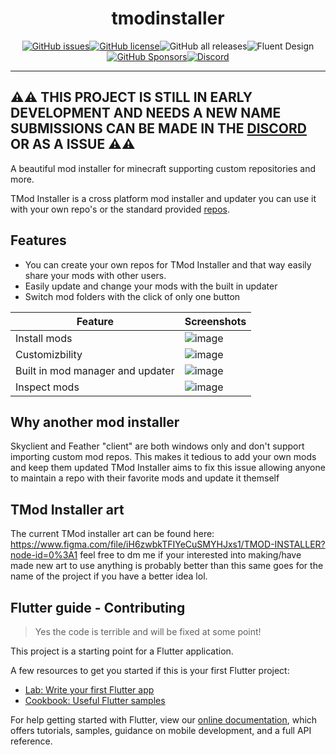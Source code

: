 <div align="center">

# tmodinstaller

</div>

<div align="center">

[![GitHub issues](https://img.shields.io/github/issues/Tricked-dev/tmodinstaller)](https://github.com/Tricked-dev/tmodinstaller/issues)[![GitHub license](https://img.shields.io/badge/license-CC--BY--NC--ND--3-orange)](https://github.com/Tricked-dev/tmodinstaller)![GitHub all releases](https://img.shields.io/github/downloads/tricked-dev/tmodinstaller/total)![Fluent Design](https://img.shields.io/badge/fluent-design-blue?color=7A7574&labelColor=0078D7)[![GitHub Sponsors](https://img.shields.io/github/sponsors/tricked-dev)](https://github.com/sponsors/Tricked-dev)[![Discord](https://img.shields.io/discord/945782183656833075)](https://discord.gg/wU9kyjdJup)

</div>

---

## ⚠️⚠️ THIS PROJECT IS STILL IN EARLY DEVELOPMENT AND NEEDS A NEW NAME SUBMISSIONS CAN BE MADE IN THE [DISCORD](https://discord.gg/wU9kyjdJup) OR AS A ISSUE ⚠️⚠️

A beautiful mod installer for minecraft supporting custom repositories and more.

TMod Installer is a cross platform mod installer and updater you can use it with your own repo's or the standard provided [repos](https://github.com/Tricked-dev/tmodinstallerrepo).

## Features

- You can create your own repos for TMod Installer and that way easily share your mods with other users.
- Easily update and change your mods with the built in updater
- Switch mod folders with the click of only one button

| Feature                          | Screenshots                                                                                                     |
| -------------------------------- | --------------------------------------------------------------------------------------------------------------- |
| Install mods                     | ![image](https://user-images.githubusercontent.com/72335827/155962358-f7d5a924-1c64-49f5-8b02-f6d87ecaf93d.png) |
| Customizbility                   | ![image](https://user-images.githubusercontent.com/72335827/155805773-a2813b98-f1dd-4953-9be3-d4f3d7dd36e6.png) |
| Built in mod manager and updater | ![image](https://user-images.githubusercontent.com/72335827/155962546-2fc5b8e0-d454-4c79-8205-921052642eac.png) |
| Inspect mods                     | ![image](https://user-images.githubusercontent.com/72335827/155962136-0e84de22-29dc-4fde-9bd5-6904b3f03935.png) |

## Why another mod installer

Skyclient and Feather "client" are both windows only and don't support importing custom mod repos. This makes it tedious to add your own mods and keep them updated TMod Installer aims to fix this issue allowing anyone to maintain a repo with their favorite mods and update it themself

## TMod Installer art

The current TMod installer art can be found here: https://www.figma.com/file/iH6zwbkTFIYeCuSMYHJxs1/TMOD-INSTALLER?node-id=0%3A1 feel free to dm me if your interested into making/have made new art to use anything is probably better than this same goes for the name of the project if you have a better idea lol.

## Flutter guide - Contributing

> Yes the code is terrible and will be fixed at some point!

This project is a starting point for a Flutter application.

A few resources to get you started if this is your first Flutter project:

- [Lab: Write your first Flutter app](https://flutter.dev/docs/get-started/codelab)
- [Cookbook: Useful Flutter samples](https://flutter.dev/docs/cookbook)

For help getting started with Flutter, view our
[online documentation](https://flutter.dev/docs), which offers tutorials,
samples, guidance on mobile development, and a full API reference.
